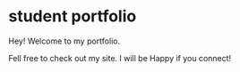 # student portfolio

Hey! Welcome to my portfolio.

Fell free to check out my site.
I will be Happy if you connect!

